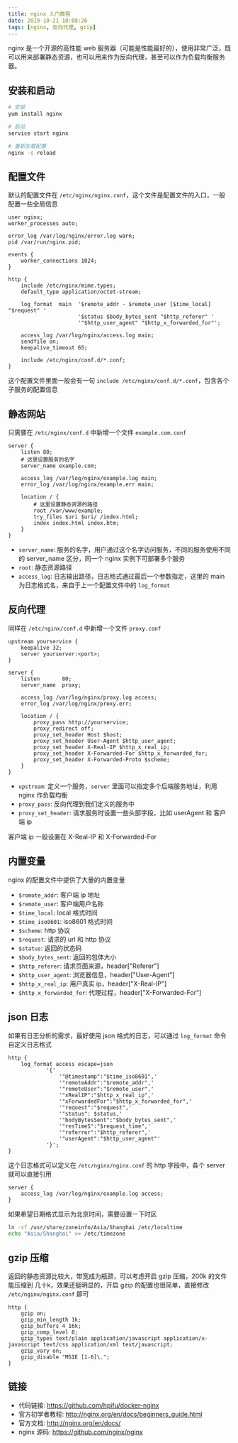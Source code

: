 ```yaml
---
title: nginx 入门教程
date: 2019-10-21 10:08:26
tags: [nginx, 反向代理, gzip]
---
```


nginx 是一个开源的高性能 web 服务器（可能是性能最好的），使用非常广泛，既可以用来部署静态资源，也可以用来作为反向代理，甚至可以作为负载均衡服务器。

## 安装和启动

``` bash
# 安装
yum install nginx

# 启动
service start nginx

# 重新加载配置
nginx -s reload
```

## 配置文件

默认的配置文件在 `/etc/nginx/nginx.conf`，这个文件是配置文件的入口，一般配置一些全局信息

```
user nginx;
worker_processes auto;

error_log /var/log/nginx/error.log warn;
pid /var/run/nginx.pid;

events {
    worker_connections 1024;
}

http {
    include /etc/nginx/mime.types;
    default_type application/octet-stream;

    log_format  main  '$remote_addr - $remote_user [$time_local] "$request" '
                      '$status $body_bytes_sent "$http_referer" '
                      '"$http_user_agent" "$http_x_forwarded_for"';

    access_log /var/log/nginx/access.log main;
    sendfile on;
    keepalive_timeout 65;

    include /etc/nginx/conf.d/*.conf;
}
```

这个配置文件里面一般会有一句 `include /etc/nginx/conf.d/*.conf`，包含各个子服务的配置信息

## 静态网站

只需要在 `/etc/nginx/conf.d` 中新增一个文件 `example.com.conf`

```
server {
    listen 80;
    # 这里设置服务的名字
    server_name example.com;

    access_log /var/log/nginx/example.log main;
    error_log /var/log/nginx/example.err main;

    location / {
        # 这里设置静态资源的路径
        root /var/www/example;
        try_files $uri $uri/ /index.html;
        index index.html index.htm;
    }
}
```

- `server_name`: 服务的名字，用户通过这个名字访问服务，不同的服务使用不同的 server_name 区分，同一个 nginx 实例下可部署多个服务
- `root`: 静态资源路径
- `access_log`: 日志输出路径，日志格式通过最后一个参数指定，这里的 main 为日志格式名，来自于上一个配置文件中的 `log_format`

## 反向代理

同样在 `/etc/nginx/conf.d` 中新增一个文件 `proxy.conf`

```
upstream yourservice {
    keepalive 32;
    server yourserver:<port>;
}

server {
    listen       80;
    server_name  proxy;

    access_log /var/log/nginx/proxy.log access;
    error_log /var/log/nginx/proxy.err;

    location / {
        proxy_pass http://yourservice;
        proxy_redirect off;
        proxy_set_header Host $host;
        proxy_set_header User-Agent $http_user_agent;
        proxy_set_header X-Real-IP $http_x_real_ip;
        proxy_set_header X-Forwarded-For $http_x_forwarded_for;
        proxy_set_header X-Forwarded-Proto $scheme;
    }
}
```

- `upstream`: 定义一个服务，`server` 里面可以指定多个后端服务地址，利用 nginx 作负载均衡
- `proxy_pass`: 反向代理到我们定义的服务中
- `proxy_set_header`: 请求服务时设置一些头部字段，比如 userAgent 和 客户端 ip

客户端 ip 一般设置在 X-Real-IP 和 X-Forwarded-For

## 内置变量

nginx 的配置文件中提供了大量的内置变量

- `$romote_addr`: 客户端 ip 地址
- `$remote_user`: 客户端用户名称
- `$time_local`: local 格式时间
- `$time_iso8601`: iso8601 格式时间
- `$scheme`: http 协议
- `$request`: 请求的 url 和 http 协议
- `$status`: 返回的状态码
- `$body_bytes_sent`: 返回的包体大小
- `$http_referer`: 请求页面来源，header["Referer"]
- `$http_user_agent`: 浏览器信息，header["User-Agent"]
- `$http_x_real_ip`: 用户真实 ip，header["X-Real-IP"]
- `$http_x_forwarded_for`: 代理过程，header["X-Forwarded-For"]

## json 日志

如果有日志分析的需求，最好使用 json 格式的日志，可以通过 `log_format` 命令自定义日志格式

```
http {
    log_format access escape=json
            '{'
                '"@timestamp":"$time_iso8601",'
                '"remoteAddr":"$remote_addr",'
                '"remoteUser":"$remote_user",'
                '"xRealIP":"$http_x_real_ip",'
                '"xForwardedFor":"$http_x_forwarded_for",'
                '"request":"$request",'
                '"status": $status,'
                '"bodyBytesSent":"$body_bytes_sent",'
                '"resTimeS":"$request_time",'
                '"referrer":"$http_referer",'
                '"userAgent":"$http_user_agent"'
            '}';
}
```

这个日志格式可以定义在 `/etc/nginx/nginx.conf` 的 http 字段中，各个 server 就可以直接引用

```
server {
    access_log /var/log/nginx/example.log access;
}
```

如果希望日期格式显示为北京时间，需要设置一下时区

``` bash
ln -sf /usr/share/zoneinfo/Asia/Shanghai /etc/localtime
echo "Asia/Shanghai" >> /etc/timezone
```

## gzip 压缩

返回的静态资源比较大，带宽成为瓶颈，可以考虑开启 gzip 压缩，200k 的文件能压缩到 几十k，效果还挺明显的，开启 gzip 的配置也很简单，直接修改 `/etc/nginx/nginx.conf` 即可

```
http {
    gzip on;
    gzip_min_length 1k;
    gzip_buffers 4 16k;
    gzip_comp_level 8;
    gzip_types text/plain application/javascript application/x-javascript text/css application/xml text/javascript;
    gzip_vary on;
    gzip_disable "MSIE [1-6]\.";
}
```

## 链接

- 代码链接: <https://github.com/hpifu/docker-nginx>
- 官方初学者教程: <http://nginx.org/en/docs/beginners_guide.html>
- 官方文档: <http://nginx.org/en/docs/>
- nginx 源码: <https://github.com/nginx/nginx>
